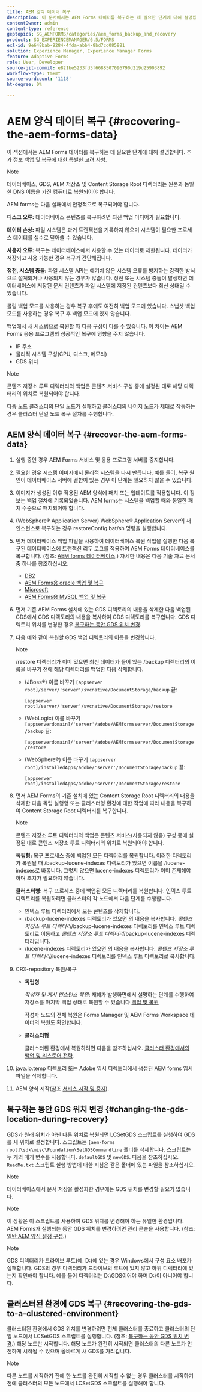```yaml
---
title: AEM 양식 데이터 복구
description: 이 문서에서는 AEM Forms 데이터를 복구하는 데 필요한 단계에 대해 설명합니다.
contentOwner: admin
content-type: reference
geptopics: SG_AEMFORMS/categories/aem_forms_backup_and_recovery
products: SG_EXPERIENCEMANAGER/6.5/FORMS
exl-id: 9e648bab-9284-4fda-abb4-8bd7cd085981
solution: Experience Manager, Experience Manager Forms
feature: Adaptive Forms
role: User, Developer
source-git-commit: e821be5233fd5f6688507096790d219d25903892
workflow-type: tm+mt
source-wordcount: '1118'
ht-degree: 0%

---
```


# AEM 양식 데이터 복구 {#recovering-the-aem-forms-data}

이 섹션에서는 AEM Forms 데이터를 복구하는 데 필요한 단계에 대해 설명합니다. 추가 정보 [백업 및 복구에 대한 특별한 고려 사항](/help/forms/using/admin-help/backup-recovery-strategy-aem-forms.md#special-considerations-for-backup-and-recovery).

>[!NOTE]
>
>데이터베이스, GDS, AEM 저장소 및 Content Storage Root 디렉터리는 원본과 동일한 DNS 이름을 가진 컴퓨터로 복원되어야 합니다.

AEM forms는 다음 실패에서 안정적으로 복구되어야 합니다.

**디스크 오류:** 데이터베이스 콘텐츠를 복구하려면 최신 백업 미디어가 필요합니다.

**데이터 손상:** 파일 시스템은 과거 트랜잭션을 기록하지 않으며 시스템이 필요한 프로세스 데이터를 실수로 덮어쓸 수 있습니다.

**사용자 오류:** 복구는 데이터베이스에서 사용할 수 있는 데이터로 제한됩니다. 데이터가 저장되고 사용 가능한 경우 복구가 간단해집니다.

**정전, 시스템 충돌:** 파일 시스템 API는 예기치 않은 시스템 오류를 방지하는 강력한 방식으로 설계되거나 사용되지 않는 경우가 많습니다. 정전 또는 시스템 충돌이 발생하면 데이터베이스에 저장된 문서 컨텐츠가 파일 시스템에 저장된 컨텐츠보다 최신 상태일 수 있습니다.

롤링 백업 모드를 사용하는 경우 복구 후에도 여전히 백업 모드에 있습니다. 스냅샷 백업 모드를 사용하는 경우 복구 후 백업 모드에 있지 않습니다.

백업에서 새 시스템으로 복원할 때 다음 구성이 다를 수 있습니다. 이 차이는 AEM Forms 응용 프로그램의 성공적인 복구에 영향을 주지 않습니다.

* IP 주소
* 물리적 시스템 구성(CPU, 디스크, 메모리)
* GDS 위치

>[!NOTE]
>
>콘텐츠 저장소 루트 디렉터리의 백업은 콘텐츠 서비스 구성 중에 설정된 대로 해당 디렉터리의 위치로 복원되어야 합니다.

다중 노드 클러스터의 단일 노드가 실패하고 클러스터의 나머지 노드가 제대로 작동하는 경우 클러스터 단일 노드 복구 절차를 수행합니다.

## AEM 양식 데이터 복구 {#recover-the-aem-forms-data}

1. 실행 중인 경우 AEM Forms 서비스 및 응용 프로그램 서버를 중지합니다.
1. 필요한 경우 시스템 이미지에서 물리적 시스템을 다시 만듭니다. 예를 들어, 복구 원인이 데이터베이스 서버에 결함이 있는 경우 이 단계는 필요하지 않을 수 있습니다.
1. 이미지가 생성된 이후 적용된 AEM 양식에 패치 또는 업데이트를 적용합니다. 이 정보는 백업 절차에 기록되었습니다. AEM forms는 시스템을 백업할 때와 동일한 패치 수준으로 패치되어야 합니다.
1. (WebSphere® Application Server) WebSphere® Application Server의 새 인스턴스로 복구하는 경우 restoreConfig.bat/sh 명령을 실행합니다.
1. 먼저 데이터베이스 백업 파일을 사용하여 데이터베이스 복원 작업을 실행한 다음 복구된 데이터베이스에 트랜잭션 리두 로그를 적용하여 AEM Forms 데이터베이스를 복구합니다. (참조: [AEM forms 데이터베이스](/help/forms/using/admin-help/files-back-recover.md#aem-forms-database).) 자세한 내용은 다음 기술 자료 문서 중 하나를 참조하십시오.

   * [DB2](/help/forms/using/admin-help/files-back-recover.md#db2)
   * [AEM Forms용 oracle 백업 및 복구](/help/forms/using/admin-help/files-back-recover.md#oracle)
   * [Microsoft](/help/forms/using/admin-help/files-back-recover.md#sql-server)
   * [AEM Forms용 MySQL 백업 및 복구](/help/forms/using/admin-help/files-back-recover.md#mysql)

1. 먼저 기존 AEM Forms 설치에 있는 GDS 디렉토리의 내용을 삭제한 다음 백업된 GDS에서 GDS 디렉토리의 내용을 복사하여 GDS 디렉토리를 복구합니다. GDS 디렉토리 위치를 변경한 경우 [복구하는 동안 GDS 위치 변경](recovering-aem-forms-data.md#changing-the-gds-location-during-recovery).
1. 다음 예와 같이 복원할 GDS 백업 디렉토리의 이름을 변경합니다.

   >[!NOTE]
   >
   >/restore 디렉터리가 이미 있으면 최신 데이터가 들어 있는 /backup 디렉터리의 이름을 바꾸기 전에 해당 디렉터리를 백업한 다음 삭제합니다.

   * (JBoss®) 이름 바꾸기 `[appserver root]/server/'server'/svcnative/DocumentStorage/backup` 끝:

     `[appserver root]/server/'server'/svcnative/DocumentStorage/restore`

   * (WebLogic) 이름 바꾸기 `[appserverdomain]/'server'/adobe/AEMformsserver/DocumentStorage/backup` 끝:

     `[appserverdomain]/'server'/adobe/AEMformsserver/DocumentStorage/restore`

   * (WebSphere®) 이름 바꾸기 `[appserver root]/installedApps/adobe/'server'/DocumentStorage/backup` 끝:

     `[appserver root]/installedApps/adobe/'server'/DocumentStorage/restore`

1. 먼저 AEM Forms의 기존 설치에 있는 Content Storage Root 디렉터리의 내용을 삭제한 다음 독립 실행형 또는 클러스터형 환경에 대한 작업에 따라 내용을 복구하여 Content Storage Root 디렉터리를 복구합니다.

   >[!NOTE]
   >
   >콘텐츠 저장소 루트 디렉터리의 백업은 콘텐츠 서비스(사용되지 않음) 구성 중에 설정된 대로 콘텐츠 저장소 루트 디렉터리의 위치로 복원되어야 합니다.

   **독립형:** 복구 프로세스 중에 백업된 모든 디렉터리를 복원합니다. 이러한 디렉토리가 복원될 때 /backup-lucene-indexes 디렉토리가 있으면 이름을 /lucene-indexes로 바꿉니다. 그렇지 않으면 lucene-indexes 디렉토리가 이미 존재해야 하며 조치가 필요하지 않습니다.

   **클러스터형:** 복구 프로세스 중에 백업된 모든 디렉터리를 복원합니다. 인덱스 루트 디렉토리를 복원하려면 클러스터의 각 노드에서 다음 단계를 수행합니다.

   * 인덱스 루트 디렉터리에서 모든 콘텐츠를 삭제합니다.
   * /backup-lucene-indexes 디렉토리가 있으면 의 내용을 복사합니다. *콘텐츠 저장소 루트 디렉터리*/backup-lucene-indexes 디렉토리를 인덱스 루트 디렉토리로 이동하고 *콘텐츠 저장소 루트 디렉터리*/backup-lucene-indexes 디렉터리입니다.
   * /lucene-indexes 디렉토리가 있으면 의 내용을 복사합니다. *콘텐츠 저장소 루트 디렉터리*/lucene-indexes 디렉토리를 인덱스 루트 디렉토리로 복사합니다.

1. CRX-repository 복원/복구

   * **독립형**

     *작성자 및 게시 인스턴스 복원*: 재해가 발생하면에서 설명하는 단계를 수행하여 저장소를 마지막 백업 상태로 복원할 수 있습니다 [백업 및 복원](https://helpx.adobe.com/experience-manager/kb/CRXBackupAndRestoreProcedure.html)

     작성자 노드의 전체 복원은 Forms Manager 및 AEM Forms Workspace 데이터의 복원도 확인합니다.

   * **클러스터형**

     클러스터된 환경에서 복원하려면 다음을 참조하십시오. [클러스터 환경에서의 백업 및 리스토어 전략](/help/forms/using/admin-help/strategy-backup-restore-clustered-environment.md#strategy-for-backup-and-restore-in-a-clustered-environment).

1. java.io.temp 디렉토리 또는 Adobe 임시 디렉토리에서 생성된 AEM forms 임시 파일을 삭제합니다.
1. AEM 양식 시작(참조 [서비스 시작 및 중지](/help/forms/using/admin-help/starting-stopping-services.md#starting-and-stopping-services))<!-- BROKEN LINK and the application server(s) (see [Maintaining the Application Server](/help/forms/using/admin-help/topics/maintaining-the-application-server.md))-->.

## 복구하는 동안 GDS 위치 변경 {#changing-the-gds-location-during-recovery}

GDS가 원래 위치가 아닌 다른 위치로 복원되면 LCSetGDS 스크립트를 실행하여 GDS를 새 위치로 설정합니다. 스크립트는 `[aem-forms root]\sdk\misc\Foundation\SetGDSCommandline` 폴더를 삭제합니다. 스크립트는 두 개의 매개 변수를 사용합니다. `defaultGDS` 및 `newGDS`. 다음을 참조하십시오. `ReadMe.txt` 스크립트 실행 방법에 대한 지침은 같은 폴더에 있는 파일을 참조하십시오.

>[!NOTE]
>
>데이터베이스에서 문서 저장을 활성화한 경우에는 GDS 위치를 변경할 필요가 없습니다.

>[!NOTE]
>
>이 상황은 이 스크립트를 사용하여 GDS 위치를 변경해야 하는 유일한 환경입니다. AEM Forms가 실행되는 동안 GDS 위치를 변경하려면 관리 콘솔을 사용합니다. (참조: [일반 AEM 양식 설정 구성](/help/forms/using/admin-help/configure-general-aem-forms-settings.md#configure-general-aem-forms-settings).)

>[!NOTE]
>
>GDS 디렉터리가 드라이브 루트(예: D:\)에 있는 경우 Windows에서 구성 요소 배포가 실패합니다. GDS의 경우 디렉터리가 드라이브의 루트에 있지 않고 하위 디렉터리에 있는지 확인해야 합니다. 예를 들어 디렉터리는 D:\GDS이어야 하며 D:\이 아니어야 합니다.

## 클러스터된 환경에 GDS 복구 {#recovering-the-gds-to-a-clustered-environment}

클러스터된 환경에서 GDS 위치를 변경하려면 전체 클러스터를 종료하고 클러스터의 단일 노드에서 LCSetGDS 스크립트를 실행합니다. (참조: [복구하는 동안 GDS 위치 변경](recovering-aem-forms-data.md#changing-the-gds-location-during-recovery).) 해당 노드만 시작합니다. 해당 노드가 완전히 시작되면 클러스터의 다른 노드가 안전하게 시작될 수 있으며 올바르게 새 GDS를 가리킵니다.

>[!NOTE]
>
>다른 노드를 시작하기 전에 한 노드를 완전히 시작할 수 없는 경우 클러스터를 시작하기 전에 클러스터의 모든 노드에서 LCSetGDS 스크립트를 실행해야 합니다.
